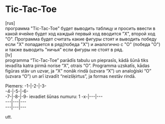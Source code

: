 # Tic-Tac-Toe

[rus]                                                                                                                                                                              
программа "Tic-Tac-Toe" будет выводить таблицу и просить ввести в какой ячейке будет ход каждый первый ход вводится "X", второй ход "O". Программа будет считать какие фигуры стоят и выводить победу если "X" попадается в ряд(победа "X") и аналогично с "O" (победа "O") и также выводить "ничья" если фигуры не стоят в ряд.                                       
[lv]                                                                                                                                                                               
programma “Tic-Tac-Toe” parādīs tabulu un pieprasīs, kādā šūnā tiks ievadīta katra pirmā norise “X”, otrais “O”. Programma uzskatīs, kādas figūras stāv un uzvar, ja “X” nonāk rindā (uzvara “X”) un analoģiski “O” (uzvara “O”) un arī izvadīt “neizšķirtus”, ja formas nestāv rindā.


Piemers:
-1-|-2-|-3-                                                                                                                                                                       
-4-|-5-|-6-                                                                                                                                                                       
-7-|-8-|-9-
ievadiet šūnas numuru: 1
-x-|---|---                                                                                                                                                                       
---|---|---                                                                                                                                                                       
---|---|---   

utt.
